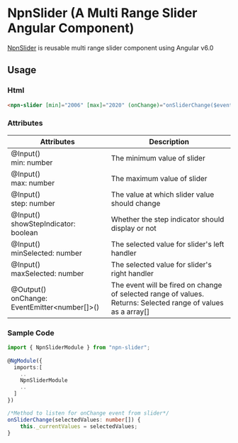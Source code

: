 # NpnSlider (A Multi Range Slider Angular Component)

[NpnSlider](https://npnm.github.io/NpnSlider/) is reusable multi range slider component using Angular v6.0

## Usage
### Html
```html
<npn-slider [min]="2006" [max]="2020" (onChange)="onSliderChange($event)"></npn-slider>
```
### Attributes
Attributes | Description
-----------|------------
@Input() <br> min: number | The minimum value of slider
@Input() <br> max: number | The maximum value of slider
@Input() <br> step: number | The value at which slider value should change
@Input() <br> showStepIndicator: boolean | Whether the step indicator should display or not
@Input() <br> minSelected: number | The selected value for slider's left handler
@Input() <br> maxSelected: number | The selected value for slider's right handler
@Output() <br> onChange: EventEmitter<number[]>() | The event will be fired on change of selected range of values. Returns: Selected range of values as a array[]

### Sample Code
```ts
import { NpnSliderModule } from "npn-slider";
  
@NgModule({
  imports:[
    ..
    NpnSliderModule
    ..
  ]
})
``` 
```ts
/*Method to listen for onChange event from slider*/
onSliderChange(selectedValues: number[]) {
    this._currentValues = selectedValues;
}
```

